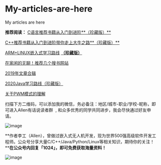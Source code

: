 # My-articles-are-here
My articles are here

**推荐阅读：**
[C语言推荐书籍从入门到进阶**（珍藏版）**](http://mp.weixin.qq.com/s?__biz=MzIwMzkzMzI0OA==&mid=2247484319&idx=1&sn=6a2666c7b251267da21461803b8206b8&chksm=96c690b0a1b119a69a20a4a477f577b0e3de1b98edca0d8a228936c8cab69c6fbfd3c96e9795&scene=21#wechat_redirect)

[C++推荐书籍从入门到进阶带你走上大牛之路**（珍藏版）**](http://mp.weixin.qq.com/s?__biz=MzIwMzkzMzI0OA==&mid=2247484333&idx=1&sn=95d829e876eac3dcd828fc7deaab5b4b&chksm=96c69082a1b11994bd0c5b32c09df7a1b9df365bd877c8eac26ac02372b10a1bf2cfa91d4a40&scene=21#wechat_redirect)

[ARM+LINUX嵌入式学习路线](http://mp.weixin.qq.com/s?__biz=MzIwMzkzMzI0OA==&mid=2247484356&idx=1&sn=277324851a6dfb79b59b74d6ca088ecf&chksm=96c690eba1b119fdff3caa7d117f94cdb1b6184145250b0a0ff3123d2d3e346a70a56ad7b558&scene=21#wechat_redirect) [**（珍藏版）**](http://mp.weixin.qq.com/s?__biz=MzIwMzkzMzI0OA==&mid=2247484333&idx=1&sn=95d829e876eac3dcd828fc7deaab5b4b&chksm=96c69082a1b11994bd0c5b32c09df7a1b9df365bd877c8eac26ac02372b10a1bf2cfa91d4a40&scene=21#wechat_redirect)

[在家闲的无聊！推荐几个搜书网站](http://mp.weixin.qq.com/s?__biz=MzIwMzkzMzI0OA==&mid=2247484397&idx=1&sn=f4bd8f4009e793db08e98d775d72bec9&chksm=96c690c2a1b119d46e199f1e58df0965c1b2f61949e38247f0e7b5b1176d2059606c30acaa5f&scene=21#wechat_redirect) 

[2019年文章合辑](http://mp.weixin.qq.com/s?__biz=MzIwMzkzMzI0OA==&mid=2247484391&idx=1&sn=795830726eb111912a885f6e75db57af&chksm=96c690c8a1b119de4f33d4bd553ef401afe89d1a0e8e024a014430a63ba4de55c54ea6f3f084&scene=21#wechat_redirect)

[2020Java学习路线（珍藏版）](http://mp.weixin.qq.com/s?__biz=MzIwMzkzMzI0OA==&mid=2247484415&idx=1&sn=abf6137288dfedffccbe9d39af94c225&chksm=96c690d0a1b119c68159c396026d1d9308a994fd1fe50282da9f6f2ce9b2d4207b37952245c3&scene=21#wechat_redirect)

[关于PWM模式的理解](http://mp.weixin.qq.com/s?__biz=MzIwMzkzMzI0OA==&mid=2247484422&idx=1&sn=9942f50d920550455fc33aa88fdb5948&chksm=96c69729a1b11e3f6f4591aaf42aa8ba3d2ec785476dbed718f486f752dca725598ceb727ed3&scene=21#wechat_redirect)

扫描下方二维码，可以添加我的微信，务必备注：地区/城市-职业/学校-昵称，即可进入Allen有话说读者群  , 和众多优秀的同学共同进步，我会尽快通过好友申请。

![image](https://upload-images.jianshu.io/upload_images/12856594-6f7ddfadb6d30e60?imageMogr2/auto-orient/strip%7CimageView2/2/w/240)

**作者李工（Allen），曾做过嵌入式无人机开发，现为世界500强高级软件开发工程师。公众号分享大量C/C++/Java/Python/Linux等相关知识，期待你的关注！****在公众号内回复「****1024****」，即可免费获取海量资料！**

![image](https://upload-images.jianshu.io/upload_images/12856594-c66abcf765fcf19e?imageMogr2/auto-orient/strip%7CimageView2/2/w/800)
